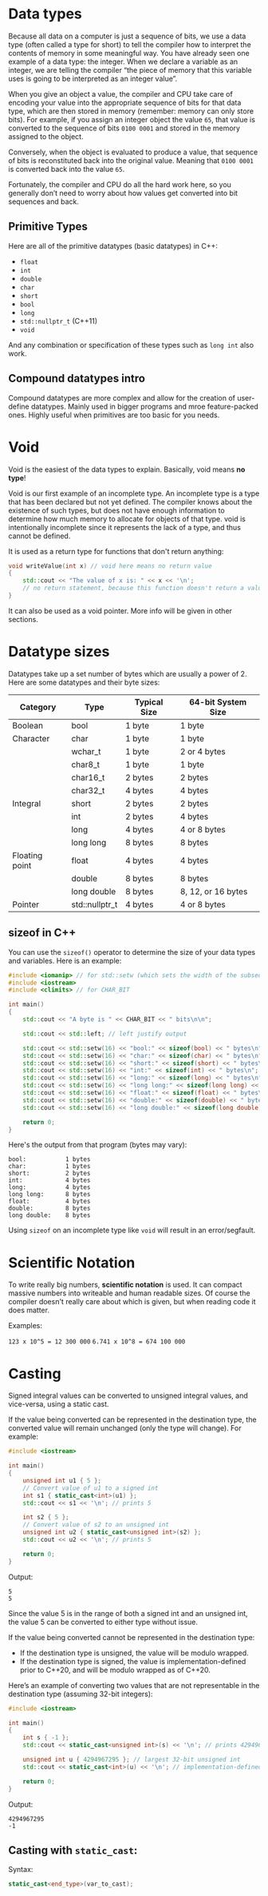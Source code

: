 # Data types

Because all data on a computer is just a sequence of bits, we use a data type (often called a type for short) to tell the compiler how to interpret the contents of memory in some meaningful way. You have already seen one example of a data type: the integer. When we declare a variable as an integer, we are telling the compiler “the piece of memory that this variable uses is going to be interpreted as an integer value”.

When you give an object a value, the compiler and CPU take care of encoding your value into the appropriate sequence of bits for that data type, which are then stored in memory (remember: memory can only store bits). For example, if you assign an integer object the value `65`, that value is converted to the sequence of bits `0100 0001` and stored in the memory assigned to the object.

Conversely, when the object is evaluated to produce a value, that sequence of bits is reconstituted back into the original value. Meaning that `0100 0001` is converted back into the value `65`.

Fortunately, the compiler and CPU do all the hard work here, so you generally don’t need to worry about how values get converted into bit sequences and back.


## Primitive Types

Here are all of the primitive datatypes (basic datatypes) in C++:

* `float`
* `int`
* `double`
* `char`
* `short`
* `bool`
* `long`
* `std::nullptr_t` (C++11)
* `void`

And any combination or specification of these types such as `long int` also work.

## Compound datatypes intro

Compound datatypes are more complex and allow for the creation of user-define datatypes. Mainly used in bigger programs and mroe feature-packed ones. Highly useful when primitives are too basic for you needs.

# Void

Void is the easiest of the data types to explain. Basically, void means **no type**!

Void is our first example of an incomplete type. An incomplete type is a type that has been declared but not yet defined. The compiler knows about the existence of such types, but does not have enough information to determine how much memory to allocate for objects of that type. void is intentionally incomplete since it represents the lack of a type, and thus cannot be defined.

It is used as a return type for functions that don't return anything:

```cpp
void writeValue(int x) // void here means no return value
{
    std::cout << "The value of x is: " << x << '\n';
    // no return statement, because this function doesn't return a value
}
```

It can also be used as a void pointer. More info will be given in other sections.

# Datatype sizes

Datatypes take up a set number of bytes which are usually a power of 2.
Here are some datatypes and their byte sizes:

| Category        | Type           | Typical Size | 64-bit System Size |
|-----------------|----------------|---------------|--------------------|
| Boolean         | bool           | 1 byte        | 1 byte             |
| Character       | char           | 1 byte        | 1 byte             |
|                 | wchar_t        | 1 byte        | 2 or 4 bytes       |
|                 | char8_t        | 1 byte        | 1 byte             |
|                 | char16_t       | 2 bytes       | 2 bytes            |
|                 | char32_t       | 4 bytes       | 4 bytes            |
| Integral        | short          | 2 bytes       | 2 bytes            |
|                 | int            | 2 bytes       | 4 bytes            |
|                 | long           | 4 bytes       | 4 or 8 bytes       |
|                 | long long      | 8 bytes       | 8 bytes            |
| Floating point  | float          | 4 bytes       | 4 bytes            |
|                 | double         | 8 bytes       | 8 bytes            |
|                 | long double    | 8 bytes       | 8, 12, or 16 bytes |
| Pointer         | std::nullptr_t | 4 bytes       | 4 or 8 bytes       |

## sizeof in C++

You can use the `sizeof()` operator to determine the size of your data types and variables. Here is an example:


```cpp
#include <iomanip> // for std::setw (which sets the width of the subsequent output)
#include <iostream>
#include <climits> // for CHAR_BIT

int main()
{
    std::cout << "A byte is " << CHAR_BIT << " bits\n\n";

    std::cout << std::left; // left justify output

    std::cout << std::setw(16) << "bool:" << sizeof(bool) << " bytes\n";
    std::cout << std::setw(16) << "char:" << sizeof(char) << " bytes\n";
    std::cout << std::setw(16) << "short:" << sizeof(short) << " bytes\n";
    std::cout << std::setw(16) << "int:" << sizeof(int) << " bytes\n";
    std::cout << std::setw(16) << "long:" << sizeof(long) << " bytes\n";
    std::cout << std::setw(16) << "long long:" << sizeof(long long) << " bytes\n";
    std::cout << std::setw(16) << "float:" << sizeof(float) << " bytes\n";
    std::cout << std::setw(16) << "double:" << sizeof(double) << " bytes\n";
    std::cout << std::setw(16) << "long double:" << sizeof(long double) << " bytes\n";

    return 0;
}
```

Here's the output from that program (bytes may vary):

```
bool:           1 bytes
char:           1 bytes
short:          2 bytes
int:            4 bytes
long:           4 bytes
long long:      8 bytes
float:          4 bytes
double:         8 bytes
long double:    8 bytes
```

Using `sizeof` on an incomplete type like `void` will result in an error/segfault.

# Scientific Notation

To write really big numbers, **scientific notation** is used. It can compact massive numbers into writeable and human readable sizes. Of course the compiler doesn't really care about which is given, but when reading code it does matter. 

Examples:

`123 x 10^5 = 12 300 000`
`6.741 x 10^8 = 674 100 000`

# Casting

Signed integral values can be converted to unsigned integral values, and vice-versa, using a static cast.

If the value being converted can be represented in the destination type, the converted value will remain unchanged (only the type will change). For example:

```cpp
#include <iostream>

int main()
{
    unsigned int u1 { 5 };
    // Convert value of u1 to a signed int
    int s1 { static_cast<int>(u1) };
    std::cout << s1 << '\n'; // prints 5

    int s2 { 5 };
    // Convert value of s2 to an unsigned int
    unsigned int u2 { static_cast<unsigned int>(s2) };
    std::cout << u2 << '\n'; // prints 5

    return 0;
}
```

Output:

```
5
5
```

Since the value 5 is in the range of both a signed int and an unsigned int, the value 5 can be converted to either type without issue.

If the value being converted cannot be represented in the destination type:

* If the destination type is unsigned, the value will be modulo wrapped. 
* If the destination type is signed, the value is implementation-defined prior to C++20, and will be modulo wrapped as of C++20.

Here’s an example of converting two values that are not representable in the destination type (assuming 32-bit integers):

```cpp
#include <iostream>

int main()
{
    int s { -1 };
    std::cout << static_cast<unsigned int>(s) << '\n'; // prints 4294967295

    unsigned int u { 4294967295 }; // largest 32-bit unsigned int
    std::cout << static_cast<int>(u) << '\n'; // implementation-defined prior to C++20, -1 as of C++20

    return 0;
}
```
Output:

```
4294967295
-1
```

## Casting with `static_cast`:

Syntax:

```cpp
static_cast<end_type>(var_to_cast);
```
